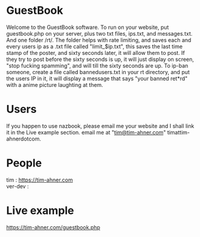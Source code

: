 # GuestBook
Welcome to the GuestBook software. To run on your website, put guestbook.php on your server, plus two txt files, ips.txt, and messages.txt. And one folder /rt/. The folder
helps with rate limiting, and saves each and every users ip as a .txt file called "limit_$ip.txt", this saves the last time stamp of the poster, and sixty seconds later, it will allow them to post. If they try to post 
before the sixty seconds is up, it will just display on screen, "stop fucking spamming", and will till the sixty seconds are up. To ip-ban someone, create a file called bannedusers.txt in your rt directory, and put the users IP in it, it will display
a message that says "your banned ret*rd" with a anime picture laughting at them.

# Users
If you happen to use nazbook, please email me your website and I shall link it in the Live example section. email me at "tim@tim-ahner.com" timattim-ahnerdotcom.

# People
tim : https://tim-ahner.com       
ver-dev :

# Live example
https://tim-ahner.com/guestbook.php
